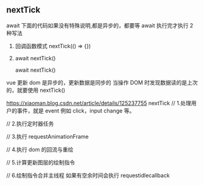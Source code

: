 ## nextTick

await 下面的代码如果没有特殊说明,都是异步的，都要等 await 执行完才执行
2 种写法

1. 回调函数模式
   nextTick(() => {})

2. await nextTick()
   <!-- 推荐 -->
   await nextTick()

vue 更新 dom 是异步的，更新数据是同步的
当操作 DOM 时发现数据读的是上次的，就要使用 nextTick()

https://xiaoman.blog.csdn.net/article/details/125237755
nextTick
// 1.处理用户的事件，就是 event 例如 click，input change 等。

// 2.执行定时器任务

// 3.执行 requestAnimationFrame

// 4.执行 dom 的回流与重绘

// 5.计算更新图层的绘制指令

// 6.绘制指令合并主线程 如果有空余时间会执行 requestidlecallback
